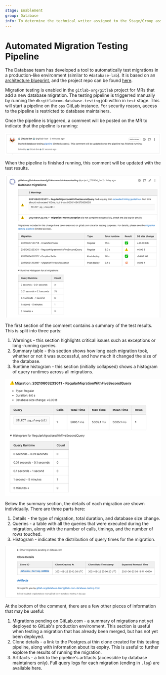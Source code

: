 ```yaml
---
stage: Enablement
group: Database
info: To determine the technical writer assigned to the Stage/Group associated with this page, see https://about.gitlab.com/handbook/engineering/ux/technical-writing/#assignments
---
```


# Automated Migration Testing Pipeline

The Database team has developed a tool to automatically test migrations in a production-like environment (similar to `#database-lab`). It is based on an [architecture blueprint](../../architecture/blueprints/database_testing/index.md), and the project repo can be found [here](https://gitlab.com/gitlab-org/database-team/gitlab-com-database-testing).

Migration testing is enabled in the `gitlab-org/gitlab` project for MRs that add a new database migration. The testing pipeline is triggerred manually by running the `db:gitlabcom-database-testing` job within in `test` stage. This will start a pipeline on the `ops` GitLab instance. For security reason, access to the pipeline is restricted to database maintainers.

Once the pipeline is triggered, a comment will be posted on the MR to indicate that the pipeline is running:

![Started pipeline](img/started_testing_pipeline.png)

When the pipeline is finished running, this comment will be updated with the test results.

![Comment summary](img/migration_testing_summary.png)

The first section of the comment contains a summary of the test results. This is split into three parts:

1. Warnings - this section highlights critical issues such as exceptions or long-running queries.
2. Summary table - this section shows how long each migration took, whether or not it was successful, and how much it changed the size of the database.
3. Runtime histogram - this section (initially collapsed) shows a histogram of query runtimes across all migrations.

![Migration](img/migration_testing_migration.png)

Below the summary section, the details of each migration are shown individually. There are three parts here:

1. Details - the type of migration, total duration, and database size change.
2. Queries - a table with all the queries that were executed during the migration, along with the number of calls, timings, and the number of rows touched.
3. Histogram - indicates the distribution of query times for the migration.

![Clone details and artifacts](img/migration_testing_clone_and_artifacts.png)

At the bottom of the comment, there are a few other pieces of information that may be useful:

1. Migrations pending on GitLab.com - a summary of migrations not yet deployed to GitLab's production environment. This section is useful when testing a migration that has already been merged, but has not yet been deployed.
2. Clone details - a link to the Postgres.ai thin clone created for this testing pipeline, along with information about its expiry. This is useful to further explore the results of running the migration.
3. Artifacts - a link to the pipeline's artifacts (accessible by database maintainers only). Full query logs for each migration (ending in `.log`) are available here.


